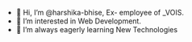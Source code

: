 - 👋 Hi, I’m @harshika-bhise, Ex- employee of _VOIS.
- 👀 I’m interested in Web Development.
- 🌱 I’m always eagerly learning New Technologies

<!---
harshika-bhise/harshika-bhise is a ✨ special ✨ repository because its `README.md` (this file) appears on your GitHub profile.
You can click the Preview link to take a look at your changes.
--->
